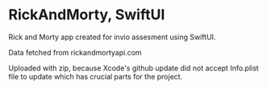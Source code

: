 # RickAndMorty, SwiftUI
Rick and Morty app created for invio assesment using SwiftUI. 

Data fetched from rickandmortyapi.com

Uploaded with zip, because Xcode's github update did not accept Info.plist file to update which has crucial parts for the project.




